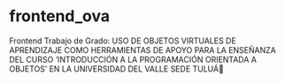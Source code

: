 # frontend_ova

Frontend Trabajo de Grado: 
USO DE OBJETOS VIRTUALES DE APRENDIZAJE COMO HERRAMIENTAS
DE APOYO PARA LA ENSEÑANZA DEL CURSO ‘INTRODUCCIÓN A LA
PROGRAMACIÓN ORIENTADA A OBJETOS’ EN LA UNIVERSIDAD DEL
VALLE SEDE TULUÁ
